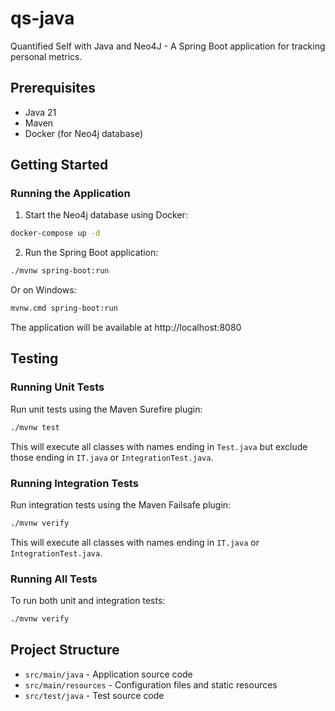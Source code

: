 # qs-java

Quantified Self with Java and Neo4J - A Spring Boot application for tracking personal metrics.

## Prerequisites

- Java 21
- Maven
- Docker (for Neo4j database)

## Getting Started

### Running the Application

1. Start the Neo4j database using Docker:

```bash
docker-compose up -d
```

2. Run the Spring Boot application:

```bash
./mvnw spring-boot:run
```

Or on Windows:

```bash
mvnw.cmd spring-boot:run
```

The application will be available at http://localhost:8080

## Testing

### Running Unit Tests

Run unit tests using the Maven Surefire plugin:

```bash
./mvnw test
```

This will execute all classes with names ending in `Test.java` but exclude those ending in `IT.java` or `IntegrationTest.java`.

### Running Integration Tests

Run integration tests using the Maven Failsafe plugin:

```bash
./mvnw verify
```

This will execute all classes with names ending in `IT.java` or `IntegrationTest.java`.

### Running All Tests

To run both unit and integration tests:

```bash
./mvnw verify
```

## Project Structure

- `src/main/java` - Application source code
- `src/main/resources` - Configuration files and static resources
- `src/test/java` - Test source code